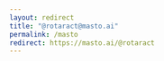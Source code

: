 ```yaml
---
layout: redirect
title: "@rotaract@masto.ai"
permalink: /masto
redirect: https://masto.ai/@rotaract
---
```

